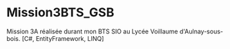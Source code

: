 # Mission3BTS_GSB
Mission 3A réalisée durant mon BTS SIO au Lycée Voillaume d'Aulnay-sous-bois. [C#, EntityFramework, LINQ]
